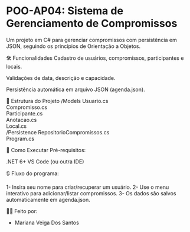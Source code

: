 # POO-AP04: Sistema de Gerenciamento de Compromissos

Um projeto em C# para gerenciar compromissos com persistência em JSON, seguindo os princípios de Orientação a Objetos.

🛠️ Funcionalidades
Cadastro de usuários, compromissos, participantes e locais.

Validações de data, descrição e capacidade.

Persistência automática em arquivo JSON (agenda.json).

📂 Estrutura do Projeto
/Models
  Usuario.cs          
  Compromisso.cs      
  Participante.cs    
  Anotacao.cs        
  Local.cs          
/Persistence
  RepositorioCompromissos.cs  
Program.cs            

🔧 Como Executar
Pré-requisitos:

.NET 6+
VS Code (ou outra IDE)

🔃 Fluxo do programa:

1- Insira seu nome para criar/recuperar um usuário.
2- Use o menu interativo para adicionar/listar compromissos.
3- Os dados são salvos automaticamente em agenda.json.

👩‍💻 Feito por:
- Mariana Veiga Dos Santos
